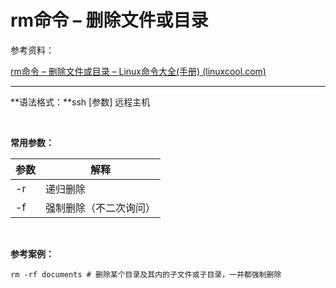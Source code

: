 # rm命令 – 删除文件或目录

参考资料：

[rm命令 – 删除文件或目录 – Linux命令大全(手册) (linuxcool.com)](https://www.linuxcool.com/rm)

---

**语法格式：**ssh [参数] 远程主机

‍

**常用参数：**

|参数|解释|
| ------| --------------------------|
|-r|递归删除<br />|
|-f<br />|强制删除（不二次询问）<br />|

‍

**参考案例：**

```shell
rm -rf documents # 删除某个目录及其内的子文件或子目录，一并都强制删除
```

‍

